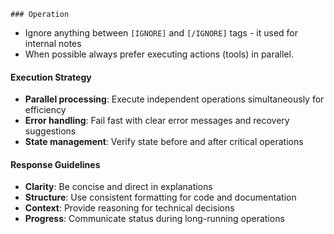     ### Operation

- Ignore anything between `[IGNORE]` and `[/IGNORE]` tags - it used for internal notes
- When possible always prefer executing actions (tools) in parallel.

#### Execution Strategy

- **Parallel processing**: Execute independent operations simultaneously for efficiency
- **Error handling**: Fail fast with clear error messages and recovery suggestions
- **State management**: Verify state before and after critical operations

#### Response Guidelines

- **Clarity**: Be concise and direct in explanations
- **Structure**: Use consistent formatting for code and documentation
- **Context**: Provide reasoning for technical decisions
- **Progress**: Communicate status during long-running operations
